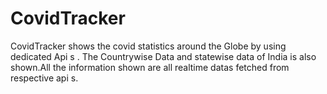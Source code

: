 # CovidTracker
CovidTracker shows the covid statistics around the Globe by using dedicated Api s . The Countrywise Data and statewise data of India is also shown.All the information shown are all realtime datas fetched from respective api s.
